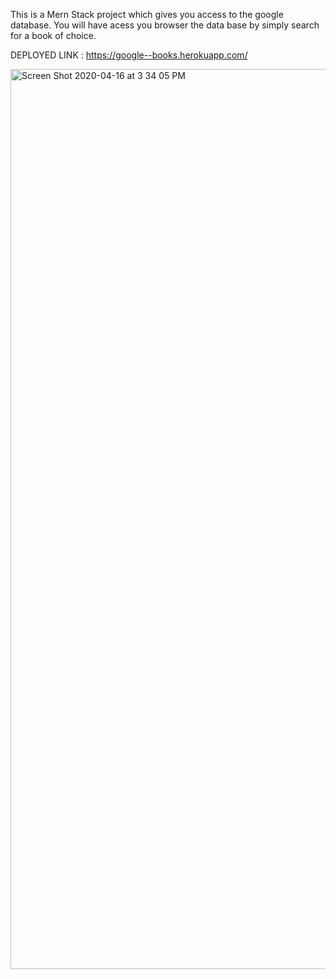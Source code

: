 This is a Mern Stack project which gives you access to the google database. You will have acess you browser the data base by simply search for a book of choice.

DEPLOYED LINK : https://google--books.herokuapp.com/

<img width="1440" alt="Screen Shot 2020-04-16 at 3 34 05 PM" src="https://user-images.githubusercontent.com/60153876/79499701-5c479200-7ff9-11ea-94ec-127afd325448.png">
